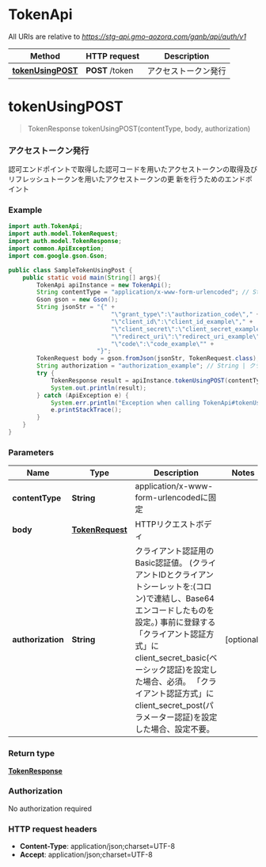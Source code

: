 # TokenApi

All URIs are relative to *https://stg-api.gmo-aozora.com/ganb/api/auth/v1*

Method | HTTP request | Description
------------- | ------------- | -------------
[**tokenUsingPOST**](TokenApi.md#tokenUsingPOST) | **POST** /token | アクセストークン発行

# **tokenUsingPOST**
> TokenResponse tokenUsingPOST(contentType, body, authorization)

### アクセストークン発行

認可エンドポイントで取得した認可コードを用いたアクセストークンの取得及びリフレッシュトークンを用いたアクセストークンの更 新を行うためのエンドポイント

### Example
```java
import auth.TokenApi;
import auth.model.TokenRequest;
import auth.model.TokenResponse;
import common.ApiException;
import com.google.gson.Gson;

public class SampleTokenUsingPost {
    public static void main(String[] args){
        TokenApi apiInstance = new TokenApi();
        String contentType = "application/x-www-form-urlencoded"; // String | application/x-www-form-urlencodedに固定
        Gson gson = new Gson();
        String jsonStr = "{" +
                             "\"grant_type\":\"authorization_code\"," +
                             "\"client_id\":\"client_id_example\"," +
                             "\"client_secret\":\"client_secret_example\"," +
                             "\"redirect_uri\":\"redirect_uri_example\"," +
                             "\"code\":\"code_example\"" +
                         "}";
        TokenRequest body = gson.fromJson(jsonStr, TokenRequest.class); // TokenRequest | HTTPリクエストボディ
        String authorization = "authorization_example"; // String | クライアント認証用のBasic認証値。 (クライアントIDとクライアントシーレットを:(コロン)で連結し、Base64エンコードしたものを設定。) 事前に登録する「クライアント認証方式」にclient_secret_basic(ベーシック認証)を設定した場合、必須。 「クライアント認証方式」にclient_secret_post(パラメーター認証)を設定した場合、設定不要。
        try {
            TokenResponse result = apiInstance.tokenUsingPOST(contentType, body, authorization);
            System.out.println(result);
        } catch (ApiException e) {
            System.err.println("Exception when calling TokenApi#tokenUsingPOST");
            e.printStackTrace();
        }
    }
}
```

### Parameters

Name | Type | Description  | Notes
------------- | ------------- | ------------- | -------------
 **contentType** | **String**| application/x-www-form-urlencodedに固定 |
 **body** | [**TokenRequest**](TokenRequest.md)| HTTPリクエストボディ |
 **authorization** | **String**| クライアント認証用のBasic認証値。 (クライアントIDとクライアントシーレットを:(コロン)で連結し、Base64エンコードしたものを設定。) 事前に登録する「クライアント認証方式」にclient_secret_basic(ベーシック認証)を設定した場合、必須。 「クライアント認証方式」にclient_secret_post(パラメーター認証)を設定した場合、設定不要。 | [optional]

### Return type

[**TokenResponse**](TokenResponse.md)

### Authorization

No authorization required

### HTTP request headers

 - **Content-Type**: application/json;charset=UTF-8
 - **Accept**: application/json;charset=UTF-8

